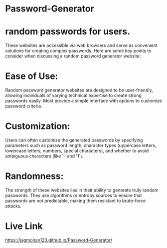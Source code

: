 # Password-Generator
# random passwords for users. 
These websites are accessible via web browsers and serve as convenient solutions for creating complex passwords. Here are some key points to consider when discussing a random password generator website:
# Ease of Use: 
Random password generator websites are designed to be user-friendly, allowing individuals of varying technical expertise to create strong passwords easily. Most provide a simple interface with options to customize password criteria.
# Customization: 
Users can often customize the generated passwords by specifying parameters such as password length, character types (uppercase letters, lowercase letters, numbers, special characters), and whether to avoid ambiguous characters (like 'l' and '1').
# Randomness:
The strength of these websites lies in their ability to generate truly random passwords. They use algorithms or entropy sources to ensure that passwords are not predictable, making them resistant to brute-force attacks.

# Live Link
https://jagmohan123.github.io/Password-Generator/
